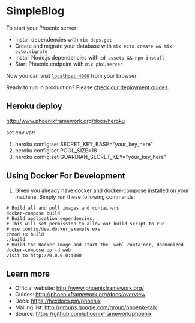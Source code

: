 # SimpleBlog

To start your Phoenix server:

  * Install dependencies with `mix deps.get`
  * Create and migrate your database with `mix ecto.create && mix ecto.migrate`
  * Install Node.js dependencies with `cd assets && npm install`
  * Start Phoenix endpoint with `mix phx.server`

Now you can visit [`localhost:4000`](http://localhost:4000) from your browser.

Ready to run in production? Please [check our deployment guides](http://www.phoenixframework.org/docs/deployment).

## Heroku deploy

http://www.phoenixframework.org/docs/heroku

set env var:

1. heroku config:set SECRET_KEY_BASE="your_key_here"
2. heroku config:set POOL_SIZE=18
3. heroku config:set GUARDIAN_SECRET_KEY="your_key_here"

## Using Docker For Development
1. Given you already have docker and docker-compose installed on your machine, Simply run these following commands:
```
# Build all and pull images and containers
docker-compose build
# Build application dependencies.
# This will set permission to allow our build script to run.
# use config/dev.docker_example.exs
chmod +x build
./build
# Build the Docker image and start the `web` container, daemonized
docker-compose up -d web
visit to http://0.0.0.0:4000
```

## Learn more

  * Official website: http://www.phoenixframework.org/
  * Guides: http://phoenixframework.org/docs/overview
  * Docs: https://hexdocs.pm/phoenix
  * Mailing list: http://groups.google.com/group/phoenix-talk
  * Source: https://github.com/phoenixframework/phoenix
